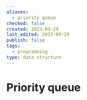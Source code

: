 ```yaml
---
aliases:
  - priority queue
checked: false
created: 2023-09-29
last_edited: 2023-09-29
publish: false
tags:
  - programming
type: data structure
---
```

# Priority queue
